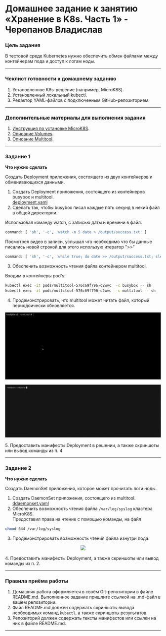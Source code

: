 # Домашнее задание к занятию «Хранение в K8s. Часть 1» - Черепанов Владислав

### Цель задания

В тестовой среде Kubernetes нужно обеспечить обмен файлами между контейнерам пода и доступ к логам ноды.

------

### Чеклист готовности к домашнему заданию

1. Установленное K8s-решение (например, MicroK8S).
2. Установленный локальный kubectl.
3. Редактор YAML-файлов с подключенным GitHub-репозиторием.

------

### Дополнительные материалы для выполнения задания

1. [Инструкция по установке MicroK8S](https://microk8s.io/docs/getting-started).
2. [Описание Volumes](https://kubernetes.io/docs/concepts/storage/volumes/).
3. [Описание Multitool](https://github.com/wbitt/Network-MultiTool).

------

### Задание 1 

**Что нужно сделать**

Создать Deployment приложения, состоящего из двух контейнеров и обменивающихся данными.

1. Создать Deployment приложения, состоящего из контейнеров busybox и multitool.  
[deployment.yaml](https://github.com/plusvaldis/kuber-homeworks/blob/main/2.1/object/deployment.yaml "Деплой") 
2. Сделать так, чтобы busybox писал каждые пять секунд в некий файл в общей директории.  
  
Использовал команду watch, с записью даты и времени в файл.
```bash
command: [ 'sh', '-c', 'watch -n 5 date > /output/success.txt' ]
```  
Посмотрел видео в записи, услышал что необходимо что бы данные писались новой строкой для этого использую итератор ">>"  
```bash
command: [ 'sh', '-c', 'while true; do date >> /output/success.txt; sleep 3; done;' ]
```  
3. Обеспечить возможность чтения файла контейнером multitool.  

Входим в контейнеры pod's:  
```bash
kubectl exec -it pods/multitool-576c69f796-c2wvc  -c busybox -- sh
kubectl exec -it pods/multitool-576c69f796-c2wvc  -c multitool -- sh
```  

4. Продемонстрировать, что multitool может читать файл, который периодоически обновляется.  
<p align="center">
  <img src="https://github.com/plusvaldis/kuber-homeworks/blob/main/2.1/img/tail.gif">
</p>  
  
<p align="center">
  <img src="https://github.com/plusvaldis/kuber-homeworks/blob/main/2.1/img/tail_1.gif">
</p>  
5. Предоставить манифесты Deployment в решении, а также скриншоты или вывод команды из п. 4.

------

### Задание 2

**Что нужно сделать**

Создать DaemonSet приложения, которое может прочитать логи ноды.

1. Создать DaemonSet приложения, состоящего из multitool.  
[ddaemonset.yaml](https://github.com/plusvaldis/kuber-homeworks/blob/main/2.1/object/daemonset.yaml "daemon") 
2. Обеспечить возможность чтения файла `/var/log/syslog` кластера MicroK8S.  
Предоставил права на чтение с помощью команды, на файл  
```bash
chmod 644 /var/log/syslog
```
3. Продемонстрировать возможность чтения файла изнутри пода.  
<p align="center">
  <img src="https://github.com/plusvaldis/kuber-homeworks/blob/main/2.1/img/daemon.gif">
</p>  
4. Предоставить манифесты Deployment, а также скриншоты или вывод команды из п. 2.

------

### Правила приёма работы

1. Домашняя работа оформляется в своём Git-репозитории в файле README.md. Выполненное задание пришлите ссылкой на .md-файл в вашем репозитории.
2. Файл README.md должен содержать скриншоты вывода необходимых команд `kubectl`, а также скриншоты результатов.
3. Репозиторий должен содержать тексты манифестов или ссылки на них в файле README.md.

------
